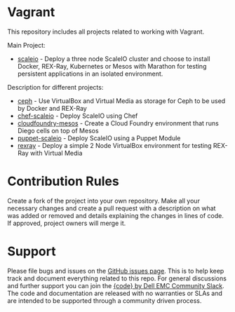 # Vagrant
This repository includes all projects related to working with Vagrant.

Main Project:
 - [scaleio](/scaleio) - Deploy a three node ScaleIO cluster and choose to install Docker, REX-Ray, Kubernetes or Mesos with Marathon for testing persistent applications in an isolated environment.

Description for different projects:

 - [ceph](/ceph) - Use VirtualBox and Virtual Media as storage for Ceph to be used by Docker and REX-Ray
 - [chef-scaleio](/chef-scaleio) - Deploy ScaleIO using Chef
 - [cloudfoundry-mesos](/cloudfoundry-mesos) - Create a Cloud Foundry environment
 that runs Diego cells on top of Mesos
 - [puppet-scaleio](/puppet-scaleio) - Deploy ScaleIO using a Puppet Module
 - [rexray](/rexray) - Deploy a simple 2 Node VirtualBox environment for testing REX-Ray with Virtual Media

# Contribution Rules

Create a fork of the project into your own repository. Make all your necessary changes and create a pull request with a description on what was added or removed and details explaining the changes in lines of code. If approved, project owners will merge it.

# Support

Please file bugs and issues on the [GitHub issues page](https://github.com/codedellemc/vagrant/issues). This is to help keep track and document everything related to this repo. For general discussions and further support you can join the [{code} by Dell EMC Community Slack](http://community.codedellemc.com/). The code and documentation are released with no warranties or SLAs and are intended to be supported through a community driven process.
